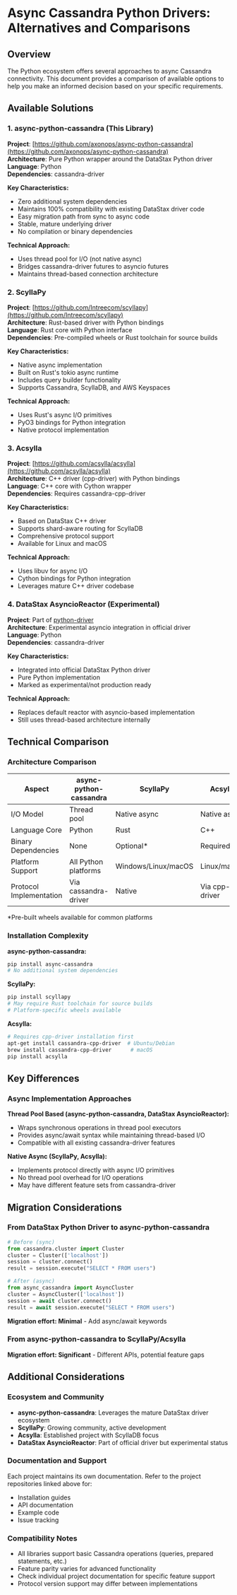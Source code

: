 # Async Cassandra Python Drivers: Alternatives and Comparisons

## Overview

The Python ecosystem offers several approaches to async Cassandra connectivity. This document provides a comparison of available options to help you make an informed decision based on your specific requirements.

## Available Solutions

### 1. async-python-cassandra (This Library)

**Project**: [https://github.com/axonops/async-python-cassandra](https://github.com/axonops/async-python-cassandra)  
**Architecture**: Pure Python wrapper around the DataStax Python driver  
**Language**: Python  
**Dependencies**: cassandra-driver

**Key Characteristics:**
- Zero additional system dependencies
- Maintains 100% compatibility with existing DataStax driver code
- Easy migration path from sync to async code
- Stable, mature underlying driver
- No compilation or binary dependencies

**Technical Approach:**
- Uses thread pool for I/O (not native async)
- Bridges cassandra-driver futures to asyncio futures
- Maintains thread-based connection architecture

### 2. ScyllaPy

**Project**: [https://github.com/Intreecom/scyllapy](https://github.com/Intreecom/scyllapy)  
**Architecture**: Rust-based driver with Python bindings  
**Language**: Rust core with Python interface  
**Dependencies**: Pre-compiled wheels or Rust toolchain for source builds

**Key Characteristics:**
- Native async implementation
- Built on Rust's tokio async runtime
- Includes query builder functionality
- Supports Cassandra, ScyllaDB, and AWS Keyspaces

**Technical Approach:**
- Uses Rust's async I/O primitives
- PyO3 bindings for Python integration
- Native protocol implementation

### 3. Acsylla

**Project**: [https://github.com/acsylla/acsylla](https://github.com/acsylla/acsylla)  
**Architecture**: C++ driver (cpp-driver) with Python bindings  
**Language**: C++ core with Cython wrapper  
**Dependencies**: Requires cassandra-cpp-driver

**Key Characteristics:**
- Based on DataStax C++ driver
- Supports shard-aware routing for ScyllaDB
- Comprehensive protocol support
- Available for Linux and macOS

**Technical Approach:**
- Uses libuv for async I/O
- Cython bindings for Python integration
- Leverages mature C++ driver codebase

### 4. DataStax AsyncioReactor (Experimental)

**Project**: Part of [python-driver](https://github.com/datastax/python-driver)  
**Architecture**: Experimental asyncio integration in official driver  
**Language**: Python  
**Dependencies**: cassandra-driver

**Key Characteristics:**
- Integrated into official DataStax Python driver
- Pure Python implementation
- Marked as experimental/not production ready

**Technical Approach:**
- Replaces default reactor with asyncio-based implementation
- Still uses thread-based architecture internally

## Technical Comparison

### Architecture Comparison

| Aspect | async-python-cassandra | ScyllaPy | Acsylla | DataStax AsyncioReactor |
|--------|------------------------|----------|---------|-------------------------|
| I/O Model | Thread pool | Native async | Native async | Thread pool |
| Language Core | Python | Rust | C++ | Python |
| Binary Dependencies | None | Optional* | Required | None |
| Platform Support | All Python platforms | Windows/Linux/macOS | Linux/macOS | All Python platforms |
| Protocol Implementation | Via cassandra-driver | Native | Via cpp-driver | Via cassandra-driver |

*Pre-built wheels available for common platforms

### Installation Complexity

**async-python-cassandra:**
```bash
pip install async-cassandra
# No additional system dependencies
```

**ScyllaPy:**
```bash
pip install scyllapy
# May require Rust toolchain for source builds
# Platform-specific wheels available
```

**Acsylla:**
```bash
# Requires cpp-driver installation first
apt-get install cassandra-cpp-driver  # Ubuntu/Debian
brew install cassandra-cpp-driver      # macOS
pip install acsylla
```

## Key Differences

### Async Implementation Approaches

**Thread Pool Based (async-python-cassandra, DataStax AsyncioReactor):**
- Wraps synchronous operations in thread pool executors
- Provides async/await syntax while maintaining thread-based I/O
- Compatible with all existing cassandra-driver features

**Native Async (ScyllaPy, Acsylla):**
- Implements protocol directly with async I/O primitives
- No thread pool overhead for I/O operations
- May have different feature sets from cassandra-driver

## Migration Considerations

### From DataStax Python Driver to async-python-cassandra

```python
# Before (sync)
from cassandra.cluster import Cluster
cluster = Cluster(['localhost'])
session = cluster.connect()
result = session.execute("SELECT * FROM users")

# After (async)
from async_cassandra import AsyncCluster
cluster = AsyncCluster(['localhost'])
session = await cluster.connect()
result = await session.execute("SELECT * FROM users")
```

**Migration effort: Minimal** - Add async/await keywords

### From async-python-cassandra to ScyllaPy/Acsylla

**Migration effort: Significant** - Different APIs, potential feature gaps

## Additional Considerations

### Ecosystem and Community

- **async-python-cassandra**: Leverages the mature DataStax driver ecosystem
- **ScyllaPy**: Growing community, active development
- **Acsylla**: Established project with ScyllaDB focus
- **DataStax AsyncioReactor**: Part of official driver but experimental status

### Documentation and Support

Each project maintains its own documentation. Refer to the project repositories linked above for:
- Installation guides
- API documentation
- Example code
- Issue tracking

### Compatibility Notes

- All libraries support basic Cassandra operations (queries, prepared statements, etc.)
- Feature parity varies for advanced functionality
- Check individual project documentation for specific feature support
- Protocol version support may differ between implementations